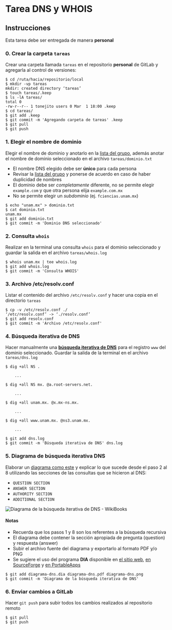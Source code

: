 # Tarea DNS y WHOIS

## Instrucciones

Esta tarea debe ser entregada de manera **personal**

### 0. Crear la carpeta `tareas`

Crear una carpeta llamada `tareas` en el repositorio **personal** de GitLab y agregarla al control de versiones:

```
$ cd /ruta/hacia/repositorio/local
$ mkdir -vp tareas
mkdir: created directory ‘tareas’
$ touch tareas/.keep
$ ls -lA tareas/
total 0
-rw-r--r-- 1 tonejito users 0 Mar  1 18:00 .keep
$ cd tareas/
$ git add .keep
$ git commit -m 'Agregando carpeta de tareas' .keep
$ git pull
$ git push
```

### 1. Elegir el nombre de dominio

Elegir el nombre de dominio y anotarlo en la [lista del grupo][ListaRedes-2018-2], además anotar el nombre de dominio seleccionado en el archivo `tareas/dominio.txt`

  + El nombre DNS elegido debe ser **único** para cada persona
  + Revisar la [lista del grupo][ListaRedes-2018-2] y ponerse de acuerdo en caso de haber duplicidad de nombres
  + El dominio debe ser _completamente_ diferente, no se permite elegir `example.com` y que otra persona elija `example.com.mx`
  + No se permite elegir un _subdominio_ (ej. `fciencias.unam.mx`)

```
$ echo "unam.mx" > dominio.txt
$ cat dominio.txt
unam.mx
$ git add dominio.txt
$ git commit -m 'Dominio DNS seleccionado'
```

### 2. Consulta `whois`

Realizar en la terminal una consulta `whois` para el dominio seleccionado y guardar la salida en el archivo `tareas/whois.log`

```
$ whois unam.mx | tee whois.log
$ git add whois.log
$ git commit -m 'Consulta WHOIS'
```

### 3. Archivo /etc/resolv.conf

Listar el contenido del archivo `/etc/resolv.conf` y hacer una copia en el directorio `tareas`

```
$ cp -v /etc/resolv.conf ./
‘/etc/resolv.conf’ -> ‘./resolv.conf’
$ git add resolv.conf
$ git commit -m 'Archivo /etc/resolv.conf'
```

### 4. Búsqueda iterativa de DNS

Hacer manualmente una **[búsqueda iterativa de DNS][Busqueda-iterativa-DNS]** para el registro `www` del dominio seleccionado. Guardar la salida de la terminal en el archivo `tareas/dns.log`

```
$ dig +all NS .

	...

$ dig +all NS mx. @a.root-servers.net.

	...

$ dig +all unam.mx. @x.mx-ns.mx.

	...

$ dig +all www.unam.mx. @ns3.unam.mx.

	...

```

```
$ git add dns.log
$ git commit -m 'Búsqueda iterativa de DNS' dns.log
```

### 5. Diagrama de búsqueda iterativa DNS

Elaborar un [diagrama como este][Diagrama-busqueda-iterativa] y explicar lo que sucede desde el paso 2 al 8 utilizando las secciones de las consultas que se hicieron al DNS:

  + `QUESTION SECTION`
  + `ANSWER SECTION`
  + `AUTHORITY SECTION`
  + `ADDITIONAL SECTION`

<img src='https://upload.wikimedia.org/wikipedia/commons/6/68/Iterative.jpg' alt='Diagrama de la búsqueda iterativa de DNS - WikiBooks' />

#### Notas

  + Recuerda que los pasos 1 y 8 son los referentes a la búsqueda recursiva
  + El diagrama debe contener la sección apropiada de pregunta (question) y respuesta (answer)
  + Subir el archivo fuente del diagrama y exportarlo al formato PDF y/o PNG
  + Se sugiere el uso del programa **DIA** disponible en [el sitio web][dia-installer], [en SourceForge][dia-sourceforge] y [en PortableApps][dia-portableapps]

```
$ git add diagrama-dns.dia diagrama-dns.pdf diagrama-dns.png
$ git commit -m 'Diagrama de la búsqueda iterativa de DNS'
```

### 6. Enviar cambios a GitLab

Hacer `git push` para subir todos los cambios realizados al repositorio remoto

```
$ git pull
$ git push
```

[ListaRedes-2018-2]: http://tinyurl.com/ListaRedes-2018-2 "Lista Redes Semestre 2018-2"
[Busqueda-iterativa-DNS]: /dns.md#búsqueda-iterativa "Búsqueda iterativa manual de DNS"
[WikiBooks-DNS]: https://en.wikibooks.org/wiki/Communication_Networks/DNS "Página de DNS en WikiBooks"
[Diagrama-busqueda-iterativa]: https://commons.wikimedia.org/wiki/File:Iterative.jpg "Diagrama de la búsqueda iterativa de DNS - WikiBooks"
[dia-installer]: http://dia-installer.de/ "Sitio web de DIA"
[dia-sourceforge]: https://sourceforge.net/projects/dia-installer/ "Dia en SourceForge"
[dia-portableapps]: https://portableapps.com/apps "DIA en PortableApps"
